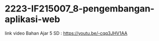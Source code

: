 # 2223-IF215007_8-pengembangan-aplikasi-web

link video Bahan Ajar 5 SD : https://youtu.be/-cqq3JHV1AA
